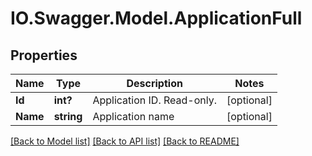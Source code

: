 # IO.Swagger.Model.ApplicationFull
## Properties

Name | Type | Description | Notes
------------ | ------------- | ------------- | -------------
**Id** | **int?** | Application ID. Read-only. | [optional] 
**Name** | **string** | Application name | [optional] 

[[Back to Model list]](../README.md#documentation-for-models) [[Back to API list]](../README.md#documentation-for-api-endpoints) [[Back to README]](../README.md)

